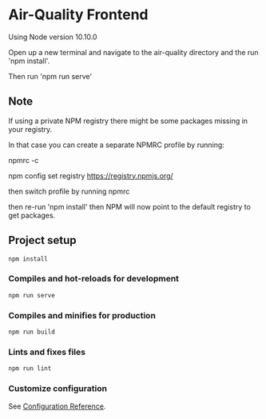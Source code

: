 # Air-Quality Frontend

Using Node version 10.10.0

Open up a new terminal and navigate to the air-quality directory and the run 'npm install'.

Then run 'npm run serve'

## Note

If using a private NPM registry there might be some packages missing in your registry.

In that case you can create a separate NPMRC profile by running:

npmrc -c <name-of-profile>

npm config set registry https://registry.npmjs.org/

then switch profile by running npmrc <profile-name>

then re-run 'npm install' then NPM will now point to the default registry to get packages.

## Project setup
```
npm install
```

### Compiles and hot-reloads for development
```
npm run serve
```

### Compiles and minifies for production
```
npm run build
```

### Lints and fixes files
```
npm run lint
```

### Customize configuration
See [Configuration Reference](https://cli.vuejs.org/config/).
